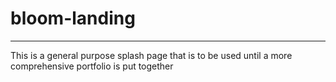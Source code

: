 # bloom-landing
-----------------

This is a general purpose splash page that is to be used until a more comprehensive portfolio is put together

